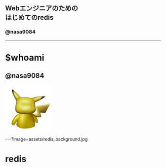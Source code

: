 ## Webエンジニアのための<br>はじめてのredis
### @nasa9084

---

# $whoami
## @nasa9084
![ICON](assets/pika.jpg)

---?image=assets/redis_background.jpg

# redis
